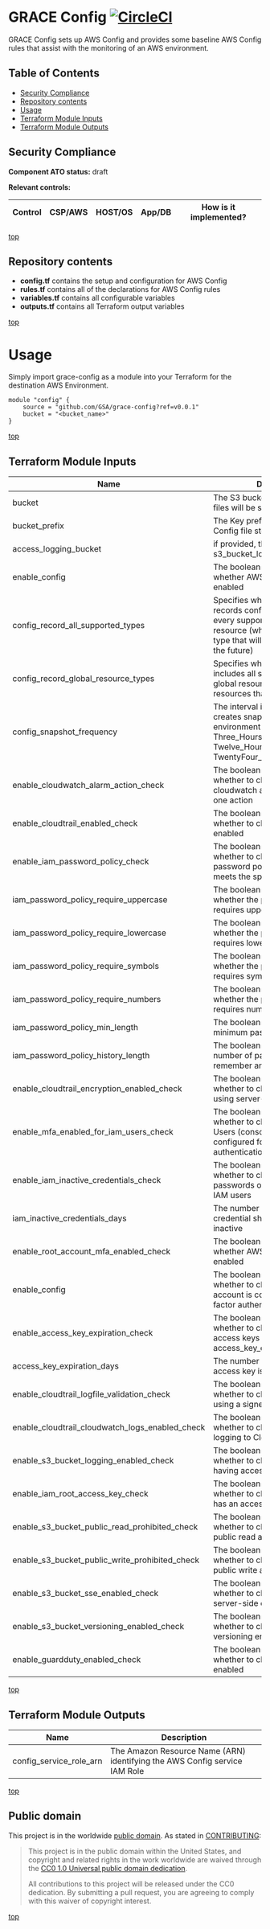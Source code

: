 # <a name="top">GRACE Config</a> [![CircleCI](https://circleci.com/gh/GSA/grace-config.svg?style=shield)](https://circleci.com/gh/GSA/grace-config)

GRACE Config sets up AWS Config and provides some baseline AWS Config rules that assist with the monitoring of an AWS environment.

## Table of Contents

- [Security Compliance](#security-compliance)
- [Repository contents](#repository-contents)
- [Usage](#usage)
- [Terraform Module Inputs](#terraform-module-inputs)
- [Terraform Module Outputs](#terraform-module-outputs)

## Security Compliance

**Component ATO status:** draft

**Relevant controls:**

| Control    | CSP/AWS | HOST/OS | App/DB | How is it implemented? |
| ---------- | ------- | ------- | ------ | ---------------------- |


[top](#top)

## Repository contents

- **config.tf** contains the setup and configuration for AWS Config
- **rules.tf** contains all of the declarations for AWS Config rules
- **variables.tf** contains all configurable variables
- **outputs.tf** contains all Terraform output variables

[top](#top)

# Usage

Simply import grace-config as a module into your Terraform for the destination AWS Environment.

```
module "config" {
    source = "github.com/GSA/grace-config?ref=v0.0.1"
    bucket = "<bucket_name>"
}
```

[top](#top)

## Terraform Module Inputs

| Name | Description | Type | Default | Required |
|------|-------------|:----:|:-----:|:-----:|
| bucket | The S3 bucket where AWS Config files will be stored | string |  | yes |
| bucket_prefix | The Key prefix used for AWS Config file storage | string | awsconfig | no |
| access_logging_bucket | if provided, this is used during the s3_bucket_logging_enabled_check | string | | no
| enable_config | The boolean value indicating whether AWS Config should be enabled | bool | true | no |
| config_record_all_supported_types | Specifies whether AWS Config records configuration changes for every supported type of regional resource (which includes any new type that will become supported in the future) | bool | true | no |
| config_record_global_resource_types | Specifies whether AWS Config includes all supported types of global resources with the resources that it records | bool | true | no |
| config_snapshot_frequency | The interval in which AWS Config creates snapshots of the environment (One_Hour, Three_Hours, Six_Hours, Twelve_Hours, TwentyFour_Hours) | string | Three_Hours | no |
| enable_cloudwatch_alarm_action_check | The boolean value indicating whether to check that all cloudwatch alarms have at least one action | bool | true | no |
| enable_cloudtrail_enabled_check | The boolean value indicating whether to check that CloudTrail is enabled | bool | true | no |
| enable_iam_password_policy_check | The boolean value indicating whether to check that the account password policy for IAM users meets the specified requirements | bool | true | no |
| iam_password_policy_require_uppercase | The boolean value indicating whether the password policy requires uppercase letters | bool | true | no |
| iam_password_policy_require_lowercase | The boolean value indicating whether the password policy requires lowercase letters | bool | true | no |
| iam_password_policy_require_symbols | The boolean value indicating whether the password policy requires symbols | bool | true | no |
| iam_password_policy_require_numbers | The boolean value indicating whether the password policy requires numbers | bool | true | no |
| iam_password_policy_min_length | The boolean value indicating the minimum password length | number | 16 | no |
| iam_password_policy_history_length | The boolean value indicating the number of passwords to remember and prevent reuse | number | 10 | no |
| enable_cloudtrail_encryption_enabled_check | The boolean value indicating whether to check that CloudTrail is using server-side encryption | bool | true | no |
| enable_mfa_enabled_for_iam_users_check | The boolean value indicating whether to check that all IAM Users (console-only) are configured for multi-factor authentication | bool | true | no |
| enable_iam_inactive_credentials_check | The boolean value indicating whether to check for stale passwords or access keys for all IAM users | bool | true | no |
| iam_inactive_credentials_days | The number of days before a credential should be considered inactive | number | 90 | no |
| enable_root_account_mfa_enabled_check | The boolean value indicating whether AWS Config should be enabled | bool | true | no |
| enable_config | The boolean value indicating whether to check that the root account is configured with multi-factor authentication | bool | true | no |
| enable_access_key_expiration_check | The boolean value indicating whether to check for expired access keys (see access_key_expiration_days) | bool | true | no |
| access_key_expiration_days | The number of days before an access key is considered expired | number | 90 | no |
| enable_cloudtrail_logfile_validation_check | The boolean value indicating whether to check that CloudTrail is using a signed digest file | bool | true | no |
| enable_cloudtrail_cloudwatch_logs_enabled_check | The boolean value indicating whether to check that CloudTrail is logging to CloudWatch Logs | bool | true | no |
| enable_s3_bucket_logging_enabled_check | The boolean value indicating whether to check that S3 buckets having access logging enabled | bool | true | no |
| enable_iam_root_access_key_check | The boolean value indicating whether to check if the root user has an access key available | bool | true | no |
| enable_s3_bucket_public_read_prohibited_check | The boolean value indicating whether to check S3 buckets for public read access | bool | true | no |
| enable_s3_bucket_public_write_prohibited_check | The boolean value indicating whether to check S3 buckets for public write access | bool | true | no |
| enable_s3_bucket_sse_enabled_check | The boolean value indicating whether to check S3 buckets for server-side encryption | bool | true | no |
| enable_s3_bucket_versioning_enabled_check | The boolean value indicating whether to check S3 buckets for versioning enabled | bool | true | no |
| enable_guardduty_enabled_check | The boolean value indicating whether to check if GuardDuty is enabled | bool | true | no |

[top](#top)

## Terraform Module Outputs

| Name | Description |
|------|-------------|
| config_service_role_arn | The Amazon Resource Name (ARN) identifying the AWS Config service IAM Role |

[top](#top)

## Public domain

This project is in the worldwide [public domain](LICENSE.md). As stated in [CONTRIBUTING](CONTRIBUTING.md):

> This project is in the public domain within the United States, and copyright and related rights in the work worldwide are waived through the [CC0 1.0 Universal public domain dedication](https://creativecommons.org/publicdomain/zero/1.0/).
>
> All contributions to this project will be released under the CC0 dedication. By submitting a pull request, you are agreeing to comply with this waiver of copyright interest.

[top](#top)